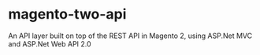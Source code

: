 # magento-two-api
An API layer built on top of the REST API in Magento 2, using ASP.Net MVC and ASP.Net Web API 2.0
